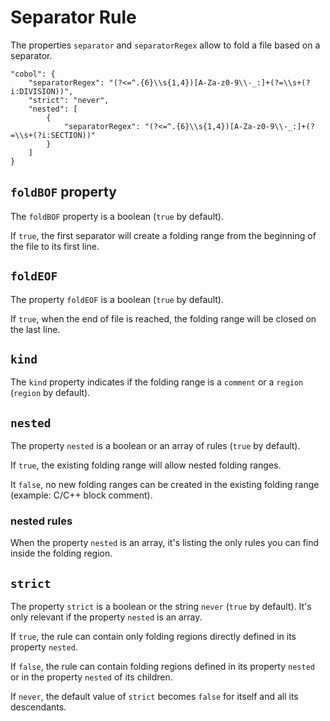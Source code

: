 # Separator Rule

The properties `separator` and `separatorRegex` allow to fold a file based on a separator.

```
"cobol": {
    "separatorRegex": "(?<=^.{6}\\s{1,4})[A-Za-z0-9\\-_:]+(?=\\s+(?i:DIVISION))",
    "strict": "never",
    "nested": [
        {
            "separatorRegex": "(?<=^.{6}\\s{1,4})[A-Za-z0-9\\-_:]+(?=\\s+(?i:SECTION))"
        }
    ]
}
```

## `foldBOF` property

The `foldBOF` property is a boolean (`true` by default).

If `true`, the first separator will create a folding range from the beginning of the file to its first line.

## `foldEOF`

The property `foldEOF` is a boolean (`true` by default).

If `true`, when the end of file is reached, the folding range will be closed on the last line.

## `kind`

The `kind` property indicates if the folding range is a `comment` or a `region` (`region` by default).

## `nested`

The property `nested` is a boolean or an array of rules (`true` by default).

If `true`, the existing folding range will allow nested folding ranges.

It `false`, no new folding ranges can be created in the existing folding range (example: C/C++ block comment).

### nested rules

When the property `nested` is an array, it's listing the only rules you can find inside the folding region.

## `strict`

The property `strict` is a boolean or the string `never` (`true` by default). It's only relevant if the property `nested` is an array.

If `true`, the rule can contain only folding regions directly defined in its property `nested`.

If `false`, the rule can contain folding regions defined in its property `nested` or in the property `nested` of its children.

If `never`, the default value of `strict` becomes `false` for itself and all its descendants.
